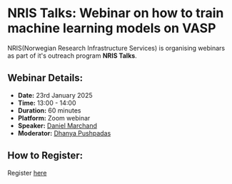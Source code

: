 # NRIS Talks: Webinar on  how to train machine learning models on VASP

NRIS(Norwegian Research Infrastructure Services) is organising  webinars as part of it's outreach program **NRIS Talks**.


## Webinar Details:

- **Date:** 23rd January 2025
- **Time:** 13:00 - 14:00
- **Duration:** 60 minutes
- **Platform:** Zoom webinar
- **Speaker:** [Daniel Marchand](https://www.sintef.no/alle-ansatte/ansatt/daniel.marchand/)
- **Moderator:** [Dhanya Pushpadas](https://www.uib.no/en/persons/Dhanya.Pushpadas)


## How to Register:
Register [here](https://uib.zoom.us/webinar/register/WN_1a2cQ0hnRJC6IxUQ_cy09g#/registration)
